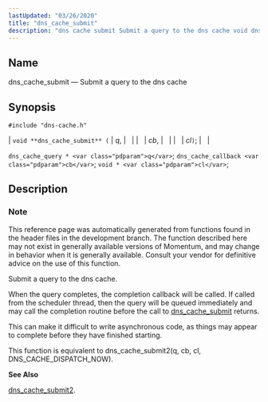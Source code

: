 ```yaml
---
lastUpdated: "03/26/2020"
title: "dns_cache_submit"
description: "dns cache submit Submit a query to the dns cache void dns cache submit q cb cl dns cache query q dns cache callback cb void cl This reference page was automatically generated from functions found in the header files in the development branch The function described here may not..."
---
```


<a name="apis.dns_cache_submit"></a> 
## Name

dns_cache_submit — Submit a query to the dns cache

## Synopsis

`#include "dns-cache.h"`

| `void **dns_cache_submit** (` | <var class="pdparam">q</var>, |   |
|   | <var class="pdparam">cb</var>, |   |
|   | <var class="pdparam">cl</var>`)`; |   |

`dns_cache_query * <var class="pdparam">q</var>`;
`dns_cache_callback <var class="pdparam">cb</var>`;
`void * <var class="pdparam">cl</var>`;<a name="idp50533072"></a> 
## Description

### Note

This reference page was automatically generated from functions found in the header files in the development branch. The function described here may not exist in generally available versions of Momentum, and may change in behavior when it is generally available. Consult your vendor for definitive advice on the use of this function.

Submit a query to the dns cache.

When the query completes, the completion callback will be called. If called from the scheduler thread, then the query will be queued immediately and may call the completion routine before the call to [dns_cache_submit](/momentum/3/3-api/apis-dns-cache-submit) returns.

This can make it difficult to write asynchronous code, as things may appear to complete before they have finished starting.

This function is equivalent to dns_cache_submit2(q, cb, cl, DNS_CACHE_DISPATCH_NOW).

**<a name="idp50538256"></a> See Also**

[dns_cache_submit2](/momentum/3/3-api/apis-dns-cache-submit-2).